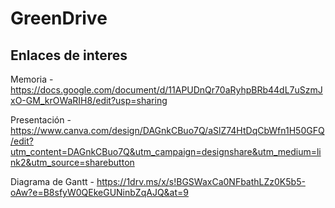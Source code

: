 # GreenDrive

## Enlaces de interes


Memoria - https://docs.google.com/document/d/11APUDnQr70aRyhpBRb44dL7uSzmJxO-GM_krOWaRIH8/edit?usp=sharing 

Presentación - https://www.canva.com/design/DAGnkCBuo7Q/aSlZ74HtDqCbWfn1H50GFQ/edit?utm_content=DAGnkCBuo7Q&utm_campaign=designshare&utm_medium=link2&utm_source=sharebutton 

Diagrama de Gantt - https://1drv.ms/x/s!BGSWaxCa0NFbathLZz0K5b5-oAw?e=B8sfyW0QEkeGUNinbZqAJQ&at=9 
